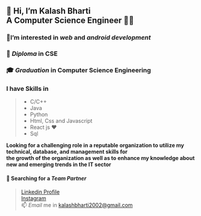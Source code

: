  👋  Hi, I’m Kalash Bharti<br> 
 A Computer Science Engineer  🧑‍💻
 -
### 👀I’m interested in $web$ and $android$ $development$ <br>
### 🏫 $Diploma$ <b>in CSE </b>
### 🎓 $Graduation$ in <b>Computer Science Engineering</u></b>
### I have Skills in <br>
>* C/C++
>* Java
>* Python
>* Html, Css and Javascript
>* React js ❤️
>* Sql <br>

<b>Looking for a challenging role in a reputable
organization to utilize my technical, database, and
management skills for <br>the growth of the organization
as well as to enhance my knowledge about new and
emerging trends in the IT sector</b>
#### <b> 🔎  Searching for a</b> $Team$ $Partner$<br>
>[ Linkedin Profile ](https://www.linkedin.com/in/kalash-bharti-31842a251/)<br>
>[ Instagram ](https://www.instagram.com/kalashbharti26/)<br>
 📫  $Email$ me in  [kalashbharti2002@gmail.com](mailto:kalashbharti2002@gmail.com)

